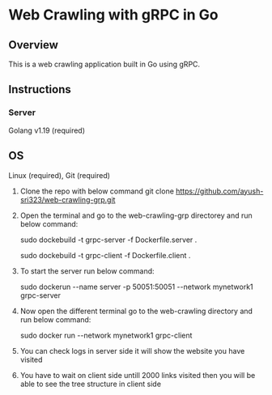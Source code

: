 # Web Crawling with gRPC in Go

## Overview

This is a web crawling application built in Go using gRPC.

## Instructions

### Server
Golang v1.19 (required)
## OS
 Linux (required), Git (required)
 
1. Clone the repo with below command
    git clone https://github.com/ayush-sri323/web-crawling-grp.git
 
2. Open the terminal and go to the web-crawling-grp directorey and run below command:
    
    sudo dockebuild -t grpc-server -f Dockerfile.server .
    
    sudo dockebuild -t grpc-client -f Dockerfile.client .

3.  To start the server run below command: 

    sudo dockerun --name server -p 50051:50051 --network mynetwork1 grpc-server

4. Now open the different terminal go to the web-crawling directory and run below command:
    
    sudo docker run --network mynetwork1 grpc-client




5. You can check logs in server side it will show the website you have visited

6. You have to wait on client side untill 2000 links visited then you will be able to see the tree structure in client side
